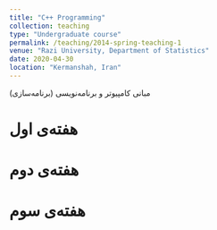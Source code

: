 ```yaml
---
title: "C++ Programming"
collection: teaching
type: "Undergraduate course"
permalink: /teaching/2014-spring-teaching-1
venue: "Razi University, Department of Statistics"
date: 2020-04-30
location: "Kermanshah, Iran"
---
```


مبانی کامپیوتر و برنامه‌نویسی (برنامه‌سازی)

هفته‌ی اول
======

هفته‌ی دوم
======

هفته‌ی سوم
======
